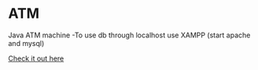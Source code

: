# ATM
 Java ATM machine
-To use db through localhost use XAMPP (start apache and mysql)

[Check it out here](https://brianperel.github.io/project1.htm)

